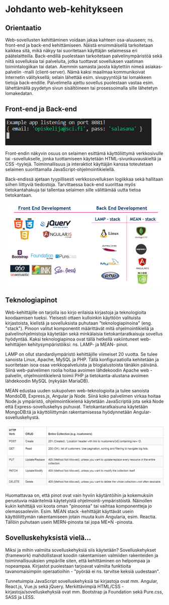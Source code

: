 # Johdanto web-kehitykseen

## Orientaatio

Web-sovellusten kehittäminen voidaan jakaa kahteen osa-aluuseen; ns.  front-end ja back-end kehittämiseen. Näistä ensimmäisellä tarkoitetaan kaikkea sitä, mikä näkyy tai suoritetaan käyttäjän selaimessa eri päätelaitteilla. Back-endillä puolestaan  tarkoitetaan palvelinympäristöä sekä niitä sovelluksia tai palveluita, jotka tuottavat sovelluksen vaatiman toimintalogiikan tai datan. Aiemmin samasta jaosta käytettiin nimeä  asiakas-palvelin -malli \(client-server\). Nämä kaksi maailmaa kommunikoivat Internetin välityksellä; selain lähettää esim. sivupyyntöjä tai lomakkeen tietoja back-endille. Palvelimella ajettu sovellus puolestaan vastaa esim. lähettämällä pyydetyn sivun sisältöineen tai prosessoimalla sille lähetetyn lomakedatan.

## Front-end ja Back-end

![Web-kehityksen putki; front- ja back-end kehitys.](.gitbook/assets/image%20%2811%29.png)

Front-endin näkyvin osuus on selaimen esittämä käyttöliittymä verkkosivulle tai -sovellukselle, jonka tuottamiseen käytetään HTML-sivunkuvauskieltä ja CSS -tyylejä. Toiminnallisuus ja interaktiot käyttäjän kanssa toteutetaan selaimen suorittamalla JavaScript-ohjelmointikielellä. 

Back-endissä ajetaan tyypillisesti verkkosovelluksen logiikkaa sekä hallitaan siihen liittyviä tiedostoja. Tarvittaessa back-end suorittaa myös tietokantahakuja tai tallentaa selaimen sille välittämää uutta tietoa tietokantaan.

![Front- ja back-endin roolit verkkosovelluksessa.](.gitbook/assets/image%20%2817%29.png)

## Teknologiapinot

Web-kehittäjille on tarjolla iso kirjo erilaisia kirjastoja ja teknologioita koodaamisen tueksi. Yleisesti ottaen kulloinkin käyttöön valituista kirjastoista, kielistä ja sovelluksista puhutaan "teknologiapinoina" \(eng. "stack"\). Pinoon valitut komponentit määrittävät mitä ohjelmointikieliä ja palvelinohjelmistoja käytetään sekä minkälaisia tietokantaratkaisuja sovellus hyödyntää. Kaksi teknologiapinoa ovat tällä hetkellä vakiintuneet web-kehittäjien kehitysympäristöiksi: ns. LAMP- ja MEAN- pinot. 

LAMP on ollut standardiympäristö kehittäjille viimeiset 20 vuotta. Se  tulee sanoista Linux, Apache, MySQL ja PHP. Tällä konfiguraatiolla kehitetään ja suoritetaan isoa osaa verkkopalveluista ja blogialustoista tänäkin päivänä. Siinä web-palvelimen roolia hoitaa avoimen lähdekoodin Apache web -palvelin, ohjelmointikielenä toimii PHP ja tietokanta-alustana avoimen lähdekoodin MySQL \(nykyään MariaDB\).

MEAN edustaa uuden sukupolven web-teknologioita ja tulee sanoista MondoDB, Express.js, Angular ja Node. Siinä koko palvelimen virkaa hoitaa Node.js ympäristö, ohjelmointikielenä käytetään JavaScriptiä jota sekä Node että Express-sovelluskehys puhuvat. Tietokantaratkaisuna käytetään MongoDB:tä ja käyttöliittymän rakentamisessa hyödynnetään Angular-sovelluskehystä.

![LAMP- ja MEAN-teknologiapinot](.gitbook/assets/image%20%2826%29.png)

Huomattavaa on, että pinot ovat vain hyviin käytäntöihin ja kokemuksiin perustuvia määritelmiä käytetyistä ohjelmointi-ympäristöistä. Näinollen kukin kehittäjä voi koota oman "pinoonsa" tai vaihtaa komponentteja jo olemassaoleviin. Esim. MEAN stack -kehittäjät käyttävät usein käyttöliittymän rakentamiseen jotain muuta kuin Angularia, esim. Reactia. Tällöin puhutaan usein MERN-pinosta tai jopa ME\*N -pinosta. 

## Sovelluskehyksistä vielä...

Miksi ja mihin valmiita sovelluskehyksiä siis käytetään? Sovelluskehykset \(framework\) mahdollistavat koodin rakentamisen valmiiden rakenteiden ja toiminnallisuuksien ympärille siten, että kehittäminen on helpompaa ja nopeampaa. Kirjastot puolestaan tarjoavat valmiita funktioita tavanomaisimpiin operaatioihin - "pyörää ei ns. tarvitse keksiä uudestaan". 

Tunnetuimpia JavaScript sovelluskehyksiä tai kirjastoja ovat mm. Angular, React.js, Vue.js sekä jQuery. Merkittävimpiä HTML/CSS -kirjastoja/sovelluskehyksiä ovat mm. Bootstrap ja Foundation sekä Pure.css, SASS ja LESS.



